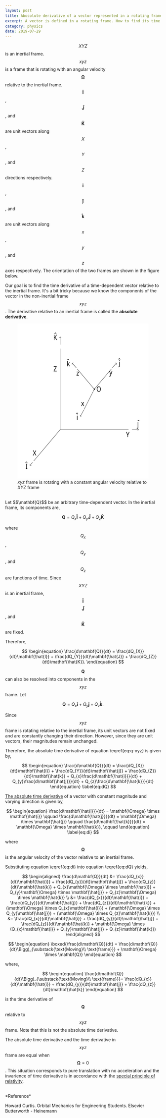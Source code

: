 ```yaml
---
layout: post
title: Abosolute derivative of a vector represented in a rotating frame
excerpt: A vector is defined in a rotating frame. How to find its time derivative relative to an inertial frame?
category: physics
date: 2019-07-29
---
```

$$XYZ$$ is an inertial frame. $$xyz$$ is a frame that is rotating with an angular
velocity $$\mathbf{\Omega}$$ relative to the inertial frame. $$\mathbf{\hat{I}}$$,
$$\mathbf{\hat{J}}$$, and $$\mathbf{\hat{K}}$$ are unit vectors along $$X$$,
$$Y$$, and $$Z$$ directions respectively. $$\mathbf{\hat{i}}$$,
$$\mathbf{\hat{j}}$$, and $$\mathbf{\hat{k}}$$ are unit vectors along $$x$$,
$$y$$, and $$z$$ axes respectively. The orientation of the two frames are shown
in the figure below.

Our goal is to find the time derivative of a time-dependent vector 
relative to the inertial frame. It's a bit tricky because we know the components
of the vector in the non-inertial frame $$xyz$$. The derivative relative to
an inertial frame is called the **absolute derivative**.

<figure>
<img src="/assets/moving-frames.svg" alt="Rotating frames" width="500" height="500"><br />
<figcaption><em>xyz</em> frame is rotating with a constant angular velocity relative
to <em>XYZ</em> frame</figcaption>
</figure>

<br />
Let $$\mathbf{Q}$$ be an arbitrary time-dependent vector. In the inertial frame,
its components are,

$$
\begin{equation}
\mathbf{Q} = Q_{x}\mathbf{\hat{I}} + Q_{y}\mathbf{\hat{J}} + Q_{z}\mathbf{\hat{K}}
\end{equation}
$$

where $$Q_{x}$$, $$Q_{y}$$, and $$Q_{z}$$ are functions of time. Since $$XYZ$$
is an inertial frame, $$\mathbf{\hat{I}}$$ $$\mathbf{\hat{J}}$$, and 
$$\mathbf{\hat{K}}$$ are fixed. 

Therefore,

$$
\begin{equation}
\frac{d\mathbf{Q}}{dt} = \frac{dQ_{X}}{dt}\mathbf{\hat{I}} +
\frac{dQ_{Y}}{dt}\mathbf{\hat{J}} +
\frac{dQ_{Z}}{dt}\mathbf{\hat{K}}.
\end{equation}
$$

$$\mathbf{Q}$$ can also be resolved into components in the $$xyz$$ frame. Let

$$
\begin{equation}
\mathbf{Q} = Q_{x}\mathbf{\hat{i}} + Q_{y}\mathbf{\hat{j}} + 
Q_{z}\mathbf{\hat{k}}.
\end{equation}
\label{eq:q-xyz}
$$

Since $$xyz$$ frame is rotating relative to the inertial frame, its unit vectors
are not fixed and are constantly changing their direction. However, since they
are unit vectors, their magnitudes remain unchanged.

Therefore, the absolute time derivative of equation \eqref{eq:q-xyz} is given by,

$$
\begin{equation}
\frac{d\mathbf{Q}}{dt} = \frac{dQ_{X}}{dt}\mathbf{\hat{i}} +
\frac{dQ_{Y}}{dt}\mathbf{\hat{j}} +  \frac{dQ_{Z}}{dt}\mathbf{\hat{k}} + 
Q_{x}\frac{d\mathbf{\hat{i}}}{dt} + Q_{y}\frac{d\mathbf{\hat{j}}}{dt} + 
Q_{z}\frac{d\mathbf{\hat{k}}}{dt}  
\end{equation}
\label{eq:dQ}
$$

[The absolute time derivative](https://puttym.github.io/physics/2019/08/01/derivative-of-a-vector.html) 
of a vector with constant magnitude and varying direction is given by,

$$
\begin{equation}
\frac{d\mathbf{\hat{i}}}{dt} = \mathbf{\Omega} \times \mathbf{\hat{i}} \qquad
\frac{d\mathbf{\hat{j}}}{dt} = \mathbf{\Omega} \times \mathbf{\hat{j}} \qquad
\frac{d\mathbf{\hat{k}}}{dt} = \mathbf{\Omega} \times \mathbf{\hat{k}}, \qquad
\end{equation}
\label{eq:di}
$$

where $$\mathbf{\Omega}$$ is the angular velocity of the vector relative to an inertial
frame.

Substituting equation \eqref{eq:di} into equation \eqref{eq:dQ} yields,

$$
\begin{aligned}
\frac{d\mathbf{Q}}{dt} &= \frac{dQ_{x}}{dt}\mathbf{\hat{i}} +
\frac{dQ_{y}}{dt}\mathbf{\hat{j}} +  \frac{dQ_{z}}{dt}\mathbf{\hat{k}} + 
Q_{x}\mathbf{\Omega} \times \mathbf{\hat{i}} +
Q_{y}\mathbf{\Omega} \times \mathbf{\hat{j}} + 
Q_{z}\mathbf{\Omega} \times \mathbf{\hat{k}} \\
&= \frac{dQ_{x}}{dt}\mathbf{\hat{i}} +
\frac{dQ_{y}}{dt}\mathbf{\hat{j}} +  \frac{dQ_{z}}{dt}\mathbf{\hat{k}} + 
(\mathbf{\Omega} \times Q_{x}\mathbf{\hat{i}}) +
(\mathbf{\Omega} \times Q_{y}\mathbf{\hat{j}}) + 
(\mathbf{\Omega} \times Q_{z}\mathbf{\hat{k}}) \\
&= \frac{dQ_{x}}{dt}\mathbf{\hat{i}} +
\frac{dQ_{y}}{dt}\mathbf{\hat{j}} +  \frac{dQ_{z}}{dt}\mathbf{\hat{k}} + 
\mathbf{\Omega} \times (Q_{x}\mathbf{\hat{i}} + Q_{y}\mathbf{\hat{j}} + Q_{z}\mathbf{\hat{k}})
\end{aligned}
$$

$$
\begin{equation}
\boxed{\frac{d\mathbf{Q}}{dt} = \frac{d\mathbf{Q}}{dt}\Bigg)_{\substack{\text{Moving}\\ \text{frame}}} +
\mathbf{\Omega} \times \mathbf{Q}}
\end{equation}
$$

where,

$$
\begin{equation}
\frac{d\mathbf{Q}}{dt}\Bigg)_{\substack{\text{Moving}\\ \text{frame}}}= 
\frac{dQ_{x}}{dt}\mathbf{\hat{i}} +
\frac{dQ_{y}}{dt}\mathbf{\hat{j}} + 
\frac{dQ_{z}}{dt}\mathbf{\hat{k}}
\end{equation}
$$

is the time derivative of $$\mathbf{Q}$$ relative to $$xyz$$ frame. Note that
this is not the absolute time derivative.

The absolute time derivative and the time derivative in $$xyz$$ frame are equal when
$$\mathbf{\Omega} = 0$$. This situation corresponds to pure translation with no
acceleration and the invarience of time derivative is in accordance with the
[special principle of relativity](https://en.wikipedia.org/wiki/Principle_of_relativity).

<br />
*Reference*

Howard Curtis. Orbital Mechanics for Engineering Students. Elsevier 
Butterworth - Heinemann
